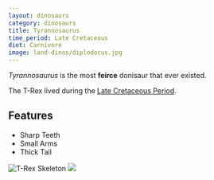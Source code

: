 ```yaml
---
layout: dinosaurs
category: dinosaurs
title: Tyrannosaurus
time_period: Late Cretaceous
diet: Carnivore
image: land-dinos/diplodocus.jpg
---
```


*Tyrannosaurus* is the most **feirce** donisaur that ever existed.

The T-Rex lived during the [Late Cretaceous Period](https://en.wikipedia.org/wiki/Late_Centaceous).

## Features

- Sharp Teeth
- Small Arms
- Thick Tail

![T-Rex Skeleton](http://media.npr.org/assets/img/2010/09/16/TRexSkeleton_wide-cf896d1d6be33a61ed8eccf30217ff73d3783007-s6-c30.jpg)
![]({{site.baseurl}}images/land-dinos/diplodocus.jpg)